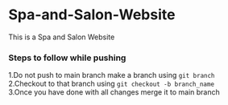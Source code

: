 # Spa-and-Salon-Website
This is a Spa and Salon Website

### Steps to follow while pushing

1.Do not push to main branch make a branch using ``git branch`` <br/>
2.Checkout to that branch using ``git checkout -b branch_name`` <br/>
3.Once you have done with all changes merge it to main branch

